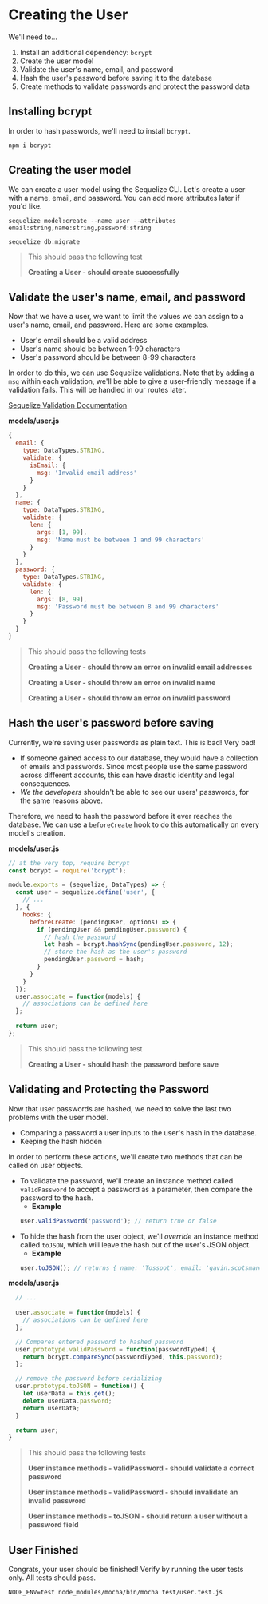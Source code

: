 # Creating the User

We'll need to...

1. Install an additional dependency: `bcrypt`
2. Create the user model
3. Validate the user's name, email, and password
4. Hash the user's password before saving it to the database
5. Create methods to validate passwords and protect the password data

## Installing bcrypt

In order to hash passwords, we'll need to install `bcrypt`.

```
npm i bcrypt
```

## Creating the user model

We can create a user model using the Sequelize CLI. Let's create a user with a name, email, and password. You can add more attributes later if you'd like.

```
sequelize model:create --name user --attributes email:string,name:string,password:string

sequelize db:migrate
```

> This should pass the following test
> 
> **Creating a User - should create successfully**

## Validate the user's name, email, and password

Now that we have a user, we want to limit the values we can assign to a user's name, email, and password. Here are some examples.

* User's email should be a valid address
* User's name should be between 1-99 characters
* User's password should be between 8-99 characters

In order to do this, we can use Sequelize validations. Note that by adding a `msg` within each validation, we'll be able to give a user-friendly message if a validation fails. This will be handled in our routes later.

[Sequelize Validation Documentation](https://sequelize.org/v5/manual/models-definition.html)

**models/user.js**

```js
{
  email: {
    type: DataTypes.STRING,
    validate: {
      isEmail: {
        msg: 'Invalid email address'
      }
    }
  },
  name: {
    type: DataTypes.STRING,
    validate: {
      len: {
        args: [1, 99],
        msg: 'Name must be between 1 and 99 characters'
      }
    }
  },
  password: {
    type: DataTypes.STRING,
    validate: {
      len: {
        args: [8, 99],
        msg: 'Password must be between 8 and 99 characters'
      }
    }
  }
}
```

> This should pass the following tests
> 
> **Creating a User - should throw an error on invalid email addresses**
> 
> **Creating a User - should throw an error on invalid name**
> 
> **Creating a User - should throw an error on invalid password**

## Hash the user's password before saving

Currently, we're saving user passwords as plain text. This is bad! Very bad!

* If someone gained access to our database, they would have a collection of emails and passwords. Since most people use the same password across different accounts, this can have drastic identity and legal consequences.
* *We the developers* shouldn't be able to see our users' passwords, for the same reasons above.

Therefore, we need to hash the password before it ever reaches the database. We can use a `beforeCreate` hook to do this automatically on every model's creation.

**models/user.js**

```js
// at the very top, require bcrypt
const bcrypt = require('bcrypt');

module.exports = (sequelize, DataTypes) => {
  const user = sequelize.define('user', {
    // ...
  }, {
    hooks: {
      beforeCreate: (pendingUser, options) => {
        if (pendingUser && pendingUser.password) {
          // hash the password
          let hash = bcrypt.hashSync(pendingUser.password, 12);
          // store the hash as the user's password
          pendingUser.password = hash;
        }
      }
    }
  });
  user.associate = function(models) {
    // associations can be defined here
  };
  
  return user;
};
```

> This should pass the following test
> 
> **Creating a User - should hash the password before save**

## Validating and Protecting the Password

Now that user passwords are hashed, we need to solve the last two problems with the user model.

* Comparing a password a user inputs to the user's hash in the database.
* Keeping the hash hidden

In order to perform these actions, we'll create two methods that can be called on user objects.

* To validate the password, we'll create an instance method called `validPassword` to accept a password as a parameter, then compare the password to the hash.
  * **Example**
  ```js
  user.validPassword('password'); // return true or false
  ```
* To hide the hash from the user object, we'll *override* an instance method called `toJSON`, which will leave the hash out of the user's JSON object.
  * **Example**
  ```js
  user.toJSON(); // returns { name: 'Tosspot', email: 'gavin.scotsman@ga.co' }
  ```

**models/user.js**

```js
  // ...
  
  user.associate = function(models) {
    // associations can be defined here
  };

  // Compares entered password to hashed password
  user.prototype.validPassword = function(passwordTyped) {
    return bcrypt.compareSync(passwordTyped, this.password);
  };

  // remove the password before serializing
  user.prototype.toJSON = function() {
    let userData = this.get();
    delete userData.password;
    return userData;
  }

  return user;
}
```

> This should pass the following tests
> 
> **User instance methods - validPassword - should validate a correct password**
> 
> **User instance methods - validPassword - should invalidate an invalid password**
> 
> **User instance methods - toJSON - should return a user without a password field**

## User Finished

Congrats, your user should be finished! Verify by running the user tests only. All tests should pass.

```
NODE_ENV=test node_modules/mocha/bin/mocha test/user.test.js
```
